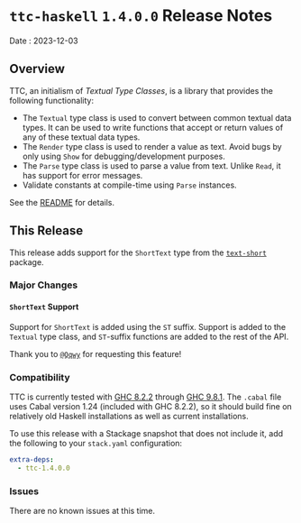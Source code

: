 # `ttc-haskell` `1.4.0.0` Release Notes

Date
: 2023-12-03

## Overview

TTC, an initialism of _Textual Type Classes_, is a library that provides the
following functionality:

* The `Textual` type class is used to convert between common textual data
  types.  It can be used to write functions that accept or return values of
  any of these textual data types.
* The `Render` type class is used to render a value as text.  Avoid bugs by
  only using `Show` for debugging/development purposes.
* The `Parse` type class is used to parse a value from text.  Unlike `Read`,
  it has support for error messages.
* Validate constants at compile-time using `Parse` instances.

See the [README][] for details.

[README]: <https://github.com/ExtremaIS/ttc-haskell#readme>

## This Release

This release adds support for the `ShortText` type from the
[`text-short`](https://hackage.haskell.org/package/text-short) package.

### Major Changes

#### `ShortText` Support

Support for `ShortText` is added using the `ST` suffix.  Support is added to
the `Textual` type class, and `ST`-suffix functions are added to the rest of
the API.

Thank you to [`@Qqwy`](https://github.com/Qqwy) for requesting this feature!

### Compatibility

TTC is currently tested with [GHC 8.2.2][] through [GHC 9.8.1][].  The
`.cabal` file uses Cabal version 1.24 (included with GHC 8.2.2), so it should
build fine on relatively old Haskell installations as well as current
installations.

To use this release with a Stackage snapshot that does not include it, add
the following to your `stack.yaml` configuration:

```yaml
extra-deps:
  - ttc-1.4.0.0
```

[GHC 8.2.2]: <https://www.haskell.org/ghc/download_ghc_8_2_2.html>
[GHC 9.8.1]: <https://www.haskell.org/ghc/download_ghc_9_8_1.html>

### Issues

There are no known issues at this time.
